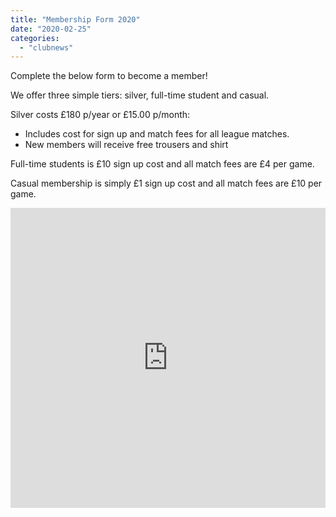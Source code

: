 ```yaml
---
title: "Membership Form 2020"
date: "2020-02-25"
categories: 
  - "clubnews"
---
```


Complete the below form to become a member!

We offer three simple tiers: silver, full-time student and casual.

Silver costs £180 p/year or £15.00 p/month:

- Includes cost for sign up and match fees for all league matches.
- New members will receive free trousers and shirt

Full-time students is £10 sign up cost and all match fees are £4 per game.

Casual membership is simply £1 sign up cost and all match fees are £10 per game.

<iframe width="640px" height="480px" src="https://forms.office.com/Pages/ResponsePage.aspx?id=ANMKWfZ5x0yOy-UsekVbCV16KstCD-pGiiIIpIVtNchUREdRNVMyVTlSMlpOSjBZUkNOUjhUWjFDNC4u&amp;embed=true" frameborder="0" marginwidth="0" marginheight="0" style="border: none; max-width:100%; max-height:100vh" allowfullscreen webkitallowfullscreen="" mozallowfullscreen="" msallowfullscreen=""></iframe>
